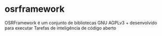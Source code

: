 # osrframework
OSRFramework é um conjunto de bibliotecas GNU AGPLv3 + desenvolvido para executar Tarefas de inteligência de código aberto

